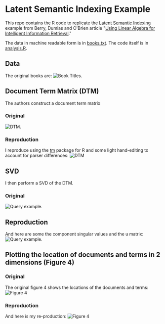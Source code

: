 # Latent Semantic Indexing Example

This repo contains the R code to replicate the [Latent Semantic Indexing](https://en.wikipedia.org/wiki/Latent_semantic_analysis) example 
from Berry, Dumias  and O'Brien article "[Using Linear Algebra for Intelligent Information Retrieval](http://lsirwww.epfl.ch/courses/dis/2003ws/papers/ut-cs-94-270.pdf)."

The data in machine readable form is in [books.txt](books.txt). 
The code itself is in [analysis.R](analysis.R).

## Data 
The original books are: 
![Book Titles](images/book_titles_original.png?raw=true "Book titles").

## Document Term Matrix (DTM) 
The authors construct a document term matrix 
### Original 
![DTM](images/dtm_original.png?raw=true "DTM").

### Reproduction 
I reproduce using the [tm](https://cran.r-project.org/web/packages/tm/vignettes/tm.pdf) package for R and some light hand-editing to account for parser differences: 
![DTM](images/dtm_mine.png?raw=true "DTM")

## SVD 
I then perform a SVD of the DTM. 

### Original  
![Query example](images/query_example_original.png?raw=true "Query example (original)").

## Reproduction
And here are some the component singular values and the u matrix: 
![Query example](images/query_example_mine.png?raw=true "Query example (min)").

## Plotting the location of documents and terms in 2 dimensions (Figure 4) 

### Original
The original figure 4 shows the locations of the documents and terms: 
![Figure 4](images/figure_4_original.png?raw=true "Figure 3")

### Reproduction 
And here is my re-production: 
![Figure 4](figure_4.png?raw=true "Figure 3")
